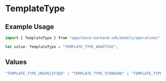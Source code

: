 # TemplateType

## Example Usage

```typescript
import { TemplateType } from "oppulence-backend-sdk/models/operations";

let value: TemplateType = "TEMPLATE_TYPE_ADAPTIVE";
```

## Values

```typescript
"TEMPLATE_TYPE_UNSPECIFIED" | "TEMPLATE_TYPE_STANDARD" | "TEMPLATE_TYPE_SMART" | "TEMPLATE_TYPE_ADAPTIVE" | "TEMPLATE_TYPE_AI_GENERATED"
```